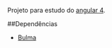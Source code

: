 Projeto para estudo do [angular 4](https://angular.io/).

##Dependências
* [Bulma](http://bulma.io/)
